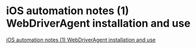 # iOS automation notes (1) WebDriverAgent installation and use
[iOS automation notes (1) WebDriverAgent installation and use](https://aiwithcloud.com/2022/09/15/ios_automation_notes_1_webdriveragent_installation_and_use/)